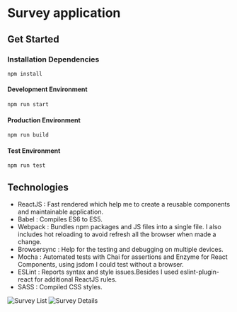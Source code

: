 # Survey application
## Get Started
### Installation Dependencies
```
npm install
```
#### Development Environment
```
npm run start
```
#### Production Environment
```
npm run build
```
#### Test Environment
```
npm run test
```
## Technologies
* ReactJS : Fast rendered which help me to create a reusable components and maintainable application.
* Babel   : Compiles ES6 to ES5.
* Webpack : Bundles npm packages and JS files into a single file. I also includes hot reloading to avoid refresh all the browser when made a change.
* Browsersync : Help for the testing and debugging on multiple devices.
* Mocha  : Automated tests with Chai for assertions and Enzyme for React Components, using jsdom I could test   without a browser.
* ESLint : Reports syntax and style issues.Besides I used eslint-plugin-react for additional ReactJS rules.
* SASS   : Compiled CSS styles.

![Survey List](https://github.com/caritosteph/surveyresults-reactjs/blob/master/screenshot/surveyList.png)
![Survey Details](https://github.com/caritosteph/surveyresults-reactjs/blob/master/screenshot/surveyDetail.png)
